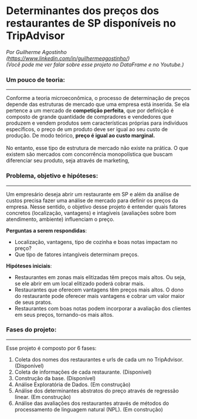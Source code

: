 # Determinantes dos preços dos restaurantes de SP disponíveis no TripAdvisor
*Por Guilherme Agostinho (https://www.linkedin.com/in/guilhermeagostinho/)*
<br>
*(Você pode me ver falar sobre esse projeto no DataFrame e no Youtube.)*

### Um pouco de teoria:
***
Conforme a teoria microeconômica, o processo de determinação de preços depende das estruturas de mercado que uma empresa está inserida. Se ela pertence a um mercado de **competição perfeita**, que por definição é composto de grande quantidade de compradores e vendedores que produzem e vendem produtos sem características próprias para indivíduos específicos, o preço de um produto deve ser igual ao seu custo de produção. De modo teórico, **preço é igual ao custo marginal.**
<br><br>
No entanto, esse tipo de estrutura de mercado não existe na prática. O que existem são mercados com concorrência monopolística que buscam diferenciar seu produto, seja através de marketing, 

### Problema, objetivo e hipóteses:
***
Um empresário deseja abrir um restaurante em SP e além da análise de custos precisa fazer uma análise de mercado para definir os preços da empresa. Nesse sentido, o objetivo desse projeto é entender quais fatores concretos (localização, vantagens) e intagíveis (avaliações sobre bom atendimento, ambiente) influenciam o preço.

**Perguntas a serem respondidas**:
- Localização, vantagens, tipo de cozinha e boas notas impactam no preço?
- Que tipo de fatores intangíveis determinam preços.

**Hipóteses iniciais**:
- Restaurantes em zonas mais elitizadas têm preços mais altos. Ou seja, se ele abrir em um local elitizado poderá cobrar mais.
- Restaurantes que oferecem vantagens têm preços mais altos. O dono do restaurante pode oferecer mais vantagens e cobrar um valor maior de seus pratos.
- Restaurantes com boas notas podem incorporar a avaliação dos clientes em seus preços, tornando-os mais altos.

### Fases do projeto:
***
Esse projeto é composto por 6 fases:
1. Coleta dos nomes dos restaurantes e urls de cada um no TripAdvisor. (Disponível)
2. Coleta de informações de cada restaurante. (Disponível)
3. Construção da base. (Disponível)
4. Análise Exploratória de Dados. (Em construção)
5. Análise dos determinantes abstratos do preço através de regressão linear. (Em construção)
6. Análise das avaliações dos restaurantes através de métodos do processamento de linguagem natural (NPL). (Em construção)
